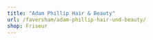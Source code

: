 ```yaml
---
title: "Adam Phillip Hair & Beauty"
url: /faversham/adam-phillip-hair-und-beauty/
shop: Friseur
---
```

